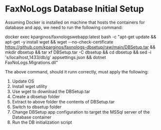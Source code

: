 # FaxNoLogs Database Initial Setup

Assuming Docker is installed on  machine that hosts the containers for database and app, we need to run the following command:

  docker exec kparginos/faxnologswebapp:latest bash -c "apt-get update && apt-get -y install wget && wget --no-check-certificate https://github.com/kparginos/faxnologs-dbsetup/raw/main/DBSetup.tar && mkdir dbsetup && tar xf DBSetup.tar -C dbsetup && cd dbsetup && sed -i 's/localhost,1433/db/g' appsettings.json && dotnet FaxNoLogs.Migrations.dll"
  
The above command, should it runn correctly, must apply the following:

  1. Update OS
  2. Install wget utility
  3. Use wget to download the DBSetup.tar
  4. Create a dbsetup folder
  5. Extract to above folder the contents of DBSetup.tar
  6. Switch to dbsetup folder
  7. Change DBSetup app configuration to target the MSSql server of the Database container
  8. Run the DB initialization script
